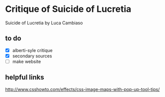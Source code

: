 Critique of Suicide of Lucretia
===============================
Suicide of Lucretia by Luca Cambiaso

to do
-----
- [x] alberti-syle critique  
- [x] secondary sources  
- [ ] make website  

helpful links
-------------
http://www.csshowto.com/effects/css-image-maps-with-pop-up-tool-tips/ 
